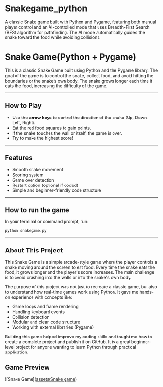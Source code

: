 # Snakegame_python
A classic Snake game built with Python and Pygame, featuring both manual player control and an AI-controlled mode that uses Breadth-First Search (BFS) algorithm for pathfinding. The AI mode automatically guides the snake toward the food while avoiding collisions.
# Snake Game(Python + Pygame)

This is a classic Snake Game built using Python and the Pygame library. The goal of the game is to control the snake, collect food, and avoid hitting the boundaries or the snake’s own body. The snake grows longer each time it eats the food, increasing the difficulty of the game.

---

## How to Play

- Use the **arrow keys** to control the direction of the snake (Up, Down, Left, Right).
- Eat the red food squares to gain points.
- If the snake touches the wall or itself, the game is over.
- Try to make the highest score!

---

## Features

- Smooth snake movement
- Scoring system
- Game over detection
- Restart option (optional if coded)
- Simple and beginner-friendly code structure

---
## How to run the game

In your terminal or command prompt, run:
```bash
python snakegame.py
```
---

## About This Project

This Snake Game is a simple arcade-style game where the player controls a snake moving around the screen to eat food. Every time the snake eats the food, it grows longer and the player's score increases. The main challenge is to avoid crashing into the walls or into the snake's own body.

The purpose of this project was not just to recreate a classic game, but also to understand how real-time games work using Python. It gave me hands-on experience with concepts like:

- Game loops and frame rendering
- Handling keyboard events
- Collision detection
- Modular and clean code structure
- Working with external libraries (Pygame)

Building this game helped improve my coding skills and taught me how to create a complete project and publish it on GitHub. It is a great beginner-level project for anyone wanting to learn Python through practical application.

## Game Preview

![Snake Game]([assets\Snake game](https://github.com/me22b209/Snakegame_python/blob/main/snakegame.py))


